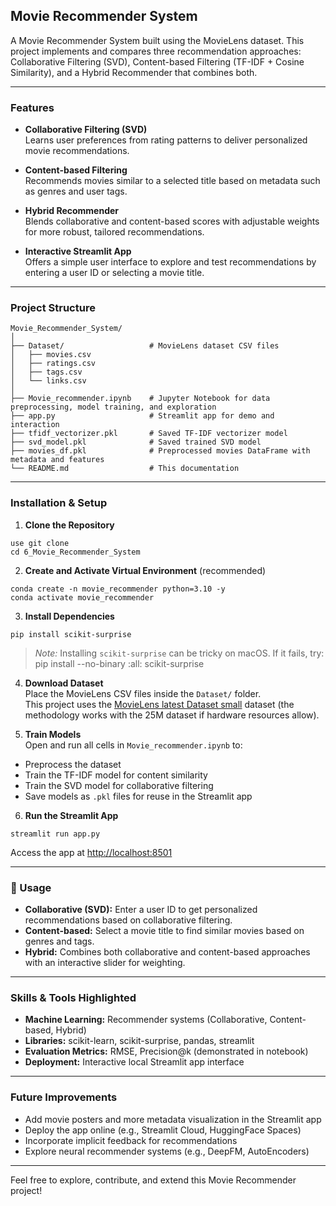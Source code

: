 ## Movie Recommender System

A Movie Recommender System built using the MovieLens dataset. This project implements and compares three recommendation approaches: Collaborative Filtering (SVD), Content-based Filtering (TF-IDF + Cosine Similarity), and a Hybrid Recommender that combines both.

---

### Features

- **Collaborative Filtering (SVD)**  
  Learns user preferences from rating patterns to deliver personalized movie recommendations.
  
- **Content-based Filtering**  
  Recommends movies similar to a selected title based on metadata such as genres and user tags.
  
- **Hybrid Recommender**  
  Blends collaborative and content-based scores with adjustable weights for more robust, tailored recommendations.
  
- **Interactive Streamlit App**  
  Offers a simple user interface to explore and test recommendations by entering a user ID or selecting a movie title.

---

### Project Structure

```
Movie_Recommender_System/
│
├── Dataset/                   # MovieLens dataset CSV files
│   ├── movies.csv
│   ├── ratings.csv
│   ├── tags.csv
│   └── links.csv
│
├── Movie_recommender.ipynb    # Jupyter Notebook for data preprocessing, model training, and exploration
├── app.py                     # Streamlit app for demo and interaction
├── tfidf_vectorizer.pkl       # Saved TF-IDF vectorizer model
├── svd_model.pkl              # Saved trained SVD model
├── movies_df.pkl              # Preprocessed movies DataFrame with metadata and features
└── README.md                  # This documentation
```

---

### Installation & Setup

1. **Clone the Repository**

```
use git clone
cd 6_Movie_Recommender_System
```

2. **Create and Activate Virtual Environment** (recommended)

```
conda create -n movie_recommender python=3.10 -y
conda activate movie_recommender
```

3. **Install Dependencies**

```
pip install scikit-surprise
```

> *Note:* Installing `scikit-surprise` can be tricky on macOS. If it fails, try:  
> pip install --no-binary :all: scikit-surprise

4. **Download Dataset**  
Place the MovieLens CSV files inside the `Dataset/` folder.  
This project uses the [MovieLens latest Dataset small](https://grouplens.org/datasets/movielens/) dataset (the methodology works with the 25M dataset if hardware resources allow).

5. **Train Models**  
Open and run all cells in `Movie_recommender.ipynb` to:  
  - Preprocess the dataset  
  - Train the TF-IDF model for content similarity  
  - Train the SVD model for collaborative filtering  
  - Save models as `.pkl` files for reuse in the Streamlit app

6. **Run the Streamlit App**

```
streamlit run app.py
```

Access the app at [http://localhost:8501](http://localhost:8501)

---

### 🚀 Usage

- **Collaborative (SVD):** Enter a user ID to get personalized recommendations based on collaborative filtering.  
- **Content-based:** Select a movie title to find similar movies based on genres and tags.  
- **Hybrid:** Combines both collaborative and content-based approaches with an interactive slider for weighting.

---

### Skills & Tools Highlighted

- **Machine Learning:** Recommender systems (Collaborative, Content-based, Hybrid)  
- **Libraries:** scikit-learn, scikit-surprise, pandas, streamlit  
- **Evaluation Metrics:** RMSE, Precision@k (demonstrated in notebook)  
- **Deployment:** Interactive local Streamlit app interface

---

### Future Improvements

- Add movie posters and more metadata visualization in the Streamlit app  
- Deploy the app online (e.g., Streamlit Cloud, HuggingFace Spaces)  
- Incorporate implicit feedback for recommendations  
- Explore neural recommender systems (e.g., DeepFM, AutoEncoders)

---

Feel free to explore, contribute, and extend this Movie Recommender project!